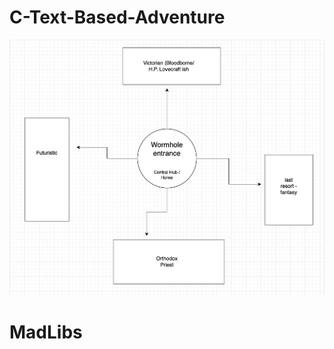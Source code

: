 # C-Text-Based-Adventure

![overview](https://github.com/DaCandyCorn/C-Text-Based-Adventure/blob/main/images/overview.png)

# MadLibs
